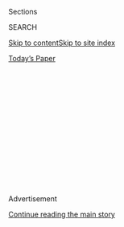<div id="app">

<div>

<div>

<div>

<div class="NYTAppHideMasthead css-1q2w90k e1suatyy0">

<div class="section css-ui9rw0 e1suatyy2">

<div class="css-eph4ug er09x8g0">

<div class="css-6n7j50">

</div>

<span class="css-1dv1kvn">Sections</span>

<div class="css-10488qs">

<span class="css-1dv1kvn">SEARCH</span>

</div>

[Skip to content](#site-content)[Skip to site
index](#site-index)

</div>

<div class="css-10698na e1huz5gh0">

</div>

</div>

<div id="masthead-bar-one" class="section hasLinks css-15hmgas e1csuq9d3">

<div class="css-uqyvli e1csuq9d0">

</div>

<div class="css-1uqjmks e1csuq9d1">

</div>

<div class="css-9e9ivx">

[](https://myaccount.nytimes3xbfgragh.onion/auth/login?response_type=cookie&client_id=vi)

</div>

<div class="css-1bvtpon e1csuq9d2">

[Today’s
Paper](https://www.nytimes3xbfgragh.onion/section/todayspaper)

</div>

</div>

</div>

</div>

<div data-aria-hidden="false">

<div id="site-content" data-role="main">

<div>

<div class="css-1aor85t" style="opacity:0.000000001;z-index:-1;visibility:hidden">

<div class="css-1hqnpie">

<div class="css-epjblv">

<span class="css-17xtcya">[Opinion](/section/opinion)</span><span class="css-x15j1o">|</span><span class="css-fwqvlz">Republicans
Are Ready for the Don Draper
Method</span>

</div>

<div class="css-k008qs">

<div class="css-1iwv8en">

<span class="css-18z7m18"></span>

<div>

</div>

</div>

<span class="css-1n6z4y">https://nyti.ms/3i9uvjF</span>

<div class="css-1705lsu">

<div class="css-4xjgmj">

<div class="css-4skfbu" data-role="toolbar" data-aria-label="Social Media Share buttons, Save button, and Comments Panel with current comment count" data-testid="share-tools">

  - 
  - 
  - 
  - 
    
    <div class="css-6n7j50">
    
    </div>

  - 
  - 

</div>

</div>

</div>

</div>

</div>

</div>

<div id="NYT_TOP_BANNER_REGION" class="css-13pd83m">

</div>

<div id="top-wrapper" class="css-1sy8kpn">

<div id="top-slug" class="css-l9onyx">

Advertisement

</div>

[Continue reading the main
story](#after-top)

<div class="ad top-wrapper" style="text-align:center;height:100%;display:block;min-height:250px">

<div id="top" class="place-ad" data-position="top" data-size-key="top">

</div>

</div>

<div id="after-top">

</div>

</div>

<div>

<div class="css-v5btjw etb61u70">

<div class="css-v05ibm etb61u71">

[Opinion](/section/opinion)

</div>

</div>

<div id="sponsor-wrapper" class="css-1hyfx7x">

<div id="sponsor-slug" class="css-19vbshk">

Supported by

</div>

[Continue reading the main
story](#after-sponsor)

<div id="sponsor" class="ad sponsor-wrapper" style="text-align:center;height:100%;display:block">

</div>

<div id="after-sponsor">

</div>

</div>

<div class="css-186x18t">

</div>

<div class="css-1vkm6nb ehdk2mb0">

# Republicans Are Ready for the Don Draper Method

</div>

The coronavirus relief debate has Republicans falling back into
pre-Trump grooves.

<div class="css-18e8msd">

<div class="css-vp77d3 epjyd6m0">

<div class="css-1p10dcb ey68jwv0" data-aria-hidden="true">

[![Ross
Douthat](https://static01.graylady3jvrrxbe.onion/images/2018/04/03/opinion/ross-douthat/ross-douthat-thumbLarge.png
"Ross Douthat")](https://www.nytimes3xbfgragh.onion/by/ross-douthat)

</div>

<div class="css-1baulvz">

By [<span class="css-1baulvz last-byline" itemprop="name">Ross
Douthat</span>](https://www.nytimes3xbfgragh.onion/by/ross-douthat)

<div class="css-8atqhb">

Opinion Columnist

</div>

</div>

</div>

  - Aug. 4,
    2020

  - 
    
    <div class="css-4xjgmj">
    
    <div class="css-d8bdto" data-role="toolbar" data-aria-label="Social Media Share buttons, Save button, and Comments Panel with current comment count" data-testid="share-tools">
    
      - 
      - 
      - 
      - 
        
        <div class="css-6n7j50">
        
        </div>
    
      - 
      - 
    
    </div>
    
    </div>

</div>

<div class="css-79elbk" data-testid="photoviewer-wrapper">

<div class="css-z3e15g" data-testid="photoviewer-wrapper-hidden">

</div>

<div class="css-1a48zt4 ehw59r15" data-testid="photoviewer-children">

![<span class="css-cnj6d5 e1z0qqy90" itemprop="copyrightHolder"><span class="css-1ly73wi e1tej78p0">Credit...</span><span><span>Brandon
Dill/Getty
Images</span></span></span>](https://static01.graylady3jvrrxbe.onion/images/2020/08/04/opinion/04douthatSub/04douthatSub-articleLarge.jpg?quality=75&auto=webp&disable=upscale)

</div>

</div>

</div>

<div class="section meteredContent css-1r7ky0e" name="articleBody" itemprop="articleBody">

<div class="css-1fanzo5 StoryBodyCompanionColumn">

<div class="css-53u6y8">

“This never happened. It will *shock* you how much it never happened.”

This is a Don Draper line from “Mad Men,”
[delivered](https://www.youtube.com/watch?v=kEMe3wj-QuM) as advice he
earned the hard way, when he stole another man’s identity and left his
own behind.

It’s also the way that many Republican senators hope to deal with the
memory of the Trump era, assuming that they wake up on Nov. 4 (or
whenever the ballot counting ends) and discover that the president has
not been re-elected.

Acting as if Trumpism “never happened” doesn’t just mean they want to
blot out their memories of Trump himself, his Twitter feed, their
unwilling ring-kissing, all the rest. It means that many of them believe
that Trump’s election was essentially an accident, a fluke, a temporary
hiatus from the kind of conservative politics they’re comfortable
practicing, and so if he loses there’s no reason the Republican Party
can’t go back to the way things used to be.

One of the last times I was in Washington, in days when it was still
normal to hop a plane to our nation’s capital, a smart Republican
staffer remarked to me that out of his entire caucus, only a small group
of senators thought the G.O.P. had something significant to learn from
Trump’s ascent.

</div>

</div>

<div class="css-1fanzo5 StoryBodyCompanionColumn">

<div class="css-53u6y8">

The rest were ready for the Draper method.

You can see that readiness at work already in the internal Republican
debates about the latest round of coronavirus relief. These debates are
somewhat mystifying if you believe that the party has been remade in
Trump’s populist image, or alternatively if you just believe that the
G.O.P. is full of cynics who attack deficits under Democrats but happily
spend whatever it takes to stay in power. Neither theory explains the
Republican determination to dramatically underbid the Democrats on
relief spending three months before an election, nor the emergence of a
faction within the Senate Republicans that doesn’t want to spend more
money on relief at all.

But these developments are easier to understand if you see the
Republican Senate, in what feels like the twilight of the Trump
presidency, instinctively returning to its pre-Trump battle lines. The
anti-relief faction, with its sudden warnings about deficits, is eager
to revive the Tea Party spirit, and its would-be leaders are ur-Tea
Partyers like Rand Paul and Ted Cruz. The faction that wants to spend
less than the Democrats but ultimately wants to strike a deal is playing
the same beleaguered-establishmentarian role that John Boehner and Mitch
McConnell played in the pre-Trump party — and of course McConnell is
still leading it. And the fact that neither approach seems responsive to
the actual crisis unfolding in America right now doesn’t matter: The old
Tea Party-establishment battle — a battle over *whether to cut a deal at
all*, more than *what should be in it* — is still the Republican comfort
zone, and the opportunity to slip back into that groove is just too
tempting to resist.

Of course there is cynicism as well as ideological comfort at work. Some
of the Republicans rediscovering deficit hawkishness — including
non-senators like [Nikki
Haley](https://medium.com/@nikkihaley/a-day-of-reckoning-is-coming-with-the-national-debt-c30296bffe50)
— are taking a Joe Biden presidency for granted and positioning
themselves as the foes of a big-government liberalism before it even
takes power, in the hopes of becoming the leaders of the post-2020
opposition.

But it’s not clear that self-interest rightly understood would incline
an ambitious Republican to bring back the old Tea Party spirit. After
all, the lesson of 2016 was that Ted Cruz didn’t win, and instead True
Conservatism as defined by the right’s ideological enforcers got
thrashed by a real-estate mogul who promised big, beautiful health care
and infrastructure and a whole bunch of things that it turned out
Republican voters favored even if their party’s activists did not. So if
running the Tea Party play again reflects cynicism, then it’s a highly
motivated cynicism — with the motivation being the palpable desire of
most Republican senators to look back on the Trump experience and recite
the Draper catechism: *This never happened*.

Most, but not all: There is also that group my staffer friend mentioned,
the senators who accept that Trumpism really happened, and who envision
a different party on the other side.

</div>

</div>

<div class="css-1fanzo5 StoryBodyCompanionColumn">

<div class="css-53u6y8">

You can identify the members of this group both by their willingness to
spend money in the current crisis and by their interest in how it might
be spent. That means Marco Rubio
[spearheading](https://www.rubio.senate.gov/public/index.cfm/2020/7/rubio-collins-introduce-phase-iv-small-business-relief-package)
the small business relief bill. It means Josh Hawley
[pushing](https://www.hawley.senate.gov/sites/default/files/2020-04/Getting-America-Back-to-Work_0.pdf)
for the federal government to pre-empt layoffs by paying a chunk of
worker salaries. It means Tom Cotton
[defending](https://www.washingtonpost.com/politics/2020/07/22/daily-202-cruz-vs-cotton-clash-coronavirus-deficits-may-preview-2024-contest-post-trump-gop/)
crisis spending against Cruz’s attack. It means Mitt Romney
[leading](https://www.romney.senate.gov/romney-cassidy-daines-rubio-call-family-focused-economic-impact-payments-coronavirus-relief)
a push to put more of the federal stimulus payments in the hands of
families with kids.

Notably, all of these figures have had differing approaches to Trump the
man: Romney famously in opposition, Cotton and Hawley fully on-side,
Rubio somewhere in between. And the same diversity shows up among the
born-again deficit hawks, a group that includes not just reliable Trump
allies but also the 2016 Never Trumper [Ben
Sasse](https://www.sasse.senate.gov/public/index.cfm/2020/7/sasse-statement-on-intra-democratic-mnuchin-pelosi-negotiations).

So Republican divisions over Trump himself are somewhat different from
Republican divisions over what to learn from Trumpism. A figure like
Romney is anti-Trump, but he might be friendlier to post-Trump populism,
while Cruz and Paul have ended up pro-Trump but will probably revert to
their libertarian roots once he’s gone.

Or, I should say, if he ever goes. Because the trouble with both the
Draper method and the “this happened, let’s learn from it” approaches to
the Trump experience is that they assume not only that Trump will lose
(a strong bet but of course not a certain one) but also that in defeat
he will recede sufficiently to be willfully forgotten, or allow a more
robust nationalism to supplant his ersatz, personalized version.

Will he? I don’t know. No politician’s mystique is permanent; maybe a
sweeping defeat will really be the end of Trump’s. But nobody should be
surprised if the desires that are so palpable among Republican senators
right now — both the yearning for a simple return to the status quo ante
and the hope for a better, smarter populism — will have to contend,
across a Biden presidency, with an alternative embodied either by a
scion or by the man himself: the dream of a Trump Restoration.

</div>

</div>

<div>

</div>

<div>

</div>

<div class="css-1fanzo5 StoryBodyCompanionColumn">

<div class="css-53u6y8">

*The Times is committed to publishing* [*a diversity of
letters*](https://www.nytimes3xbfgragh.onion/2019/01/31/opinion/letters/letters-to-editor-new-york-times-women.html)
*to the editor. We’d like to hear what you think about this or any of
our articles. Here are some*
[*tips*](https://help.nytimes3xbfgragh.onion/hc/en-us/articles/115014925288-How-to-submit-a-letter-to-the-editor)*.
And here’s our email:*
[*letters@NYTimes.com*](mailto:letters@NYTimes.com)*.*

*Follow The New York Times Opinion section on*
[*Facebook*](https://www.facebookcorewwwi.onion/nytopinion)*,* [*Twitter
(@NYTOpinion)*](http://twitter.com/NYTOpinion) *and*
[*Instagram*](https://www.instagram.com/nytopinion/)*, join the Facebook
political discussion group,* [*Voting While
Female*](https://www.facebookcorewwwi.onion/groups/votingwhilefemale/)*.*

</div>

</div>

</div>

<div>

</div>

<div>

</div>

<div>

</div>

<div>

<div id="bottom-wrapper" class="css-1ede5it">

<div id="bottom-slug" class="css-l9onyx">

Advertisement

</div>

[Continue reading the main
story](#after-bottom)

<div id="bottom" class="ad bottom-wrapper" style="text-align:center;height:100%;display:block;min-height:90px">

</div>

<div id="after-bottom">

</div>

</div>

</div>

</div>

</div>

## Site Index

<div>

</div>

## Site Information Navigation

  - [© <span>2020</span> <span>The New York Times
    Company</span>](https://help.nytimes3xbfgragh.onion/hc/en-us/articles/115014792127-Copyright-notice)

<!-- end list -->

  - [NYTCo](https://www.nytco.com/)
  - [Contact
    Us](https://help.nytimes3xbfgragh.onion/hc/en-us/articles/115015385887-Contact-Us)
  - [Work with us](https://www.nytco.com/careers/)
  - [Advertise](https://nytmediakit.com/)
  - [T Brand Studio](http://www.tbrandstudio.com/)
  - [Your Ad
    Choices](https://www.nytimes3xbfgragh.onion/privacy/cookie-policy#how-do-i-manage-trackers)
  - [Privacy](https://www.nytimes3xbfgragh.onion/privacy)
  - [Terms of
    Service](https://help.nytimes3xbfgragh.onion/hc/en-us/articles/115014893428-Terms-of-service)
  - [Terms of
    Sale](https://help.nytimes3xbfgragh.onion/hc/en-us/articles/115014893968-Terms-of-sale)
  - [Site
    Map](https://spiderbites.nytimes3xbfgragh.onion)
  - [Help](https://help.nytimes3xbfgragh.onion/hc/en-us)
  - [Subscriptions](https://www.nytimes3xbfgragh.onion/subscription?campaignId=37WXW)

</div>

</div>

</div>

</div>
